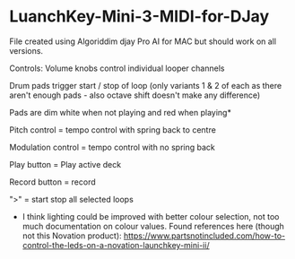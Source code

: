 # LuanchKey-Mini-3-MIDI-for-DJay

File created using Algoriddim djay Pro AI for MAC but should work on all versions.

Controls:
Volume knobs control individual looper channels

Drum pads trigger start / stop of loop (only variants 1 & 2 of each as there aren't enough pads - also octave shift doesn't make any difference)

Pads are dim white when not playing and red when playing*

Pitch control = tempo control with spring back to centre

Modulation control = tempo control with no spring back

Play button = Play active deck

Record button = record

">" = start stop all selected loops


* I think lighting could be improved with better colour selection, not too much documentation on colour values. Found references here (though not this Novation product): https://www.partsnotincluded.com/how-to-control-the-leds-on-a-novation-launchkey-mini-ii/

